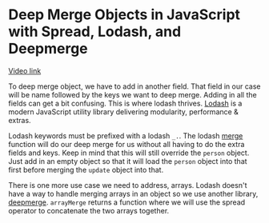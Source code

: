 # Deep Merge Objects in JavaScript with Spread, Lodash, and Deepmerge

[Video link](https://www.egghead.io/lessons/javascript-deep-merge-objects-in-javascript-with-spread-lodash-and-deepmerge?pl=merge-objects-in-javascript-34b172d4)

<TimeStamp start="01:15" end="01:30">

To deep merge object, we have to add in another field. That field in our case will be name followed by the keys we want to deep merge. Adding in all the fields can get a bit confusing. This is where lodash thrives. [Lodash](https://lodash.com/) is a modern JavaScript utility library delivering modularity, performance & extras.

</TimeStamp>

<TimeStamp start="01:50" end="02:05">

Lodash keywords must be prefixed with a lodash `_.`. The lodash [merge](https://lodash.com/docs/4.17.15#merge) function will do our deep merge for us without all having to do the extra fields and keys. Keep in mind that this will still override the `person` object. Just add in an empty object so that it will load the `person` object into that first before merging the `update` object into that. 

</TimeStamp>

<TimeStamp start="03:40" end="03:55">

There is one more use case we need to address, arrays. Lodash doesn't have a way to handle merging arrays in an object so we use another library, [deepmerge](https://deepmerge.readthedocs.io/en/latest/). `arrayMerge` returns a function where we will use the spread operator to concatenate the two arrays together. 

</TimeStamp>